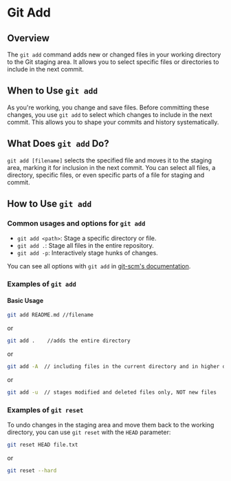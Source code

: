 # Git Add

## Overview

The `git add` command adds new or changed files in your working directory to the Git staging area. It allows you to select specific files or directories to include in the next commit.

## When to Use `git add`

As you're working, you change and save files. Before committing these changes, you use `git add` to select which changes to include in the next commit. This allows you to shape your commits and history systematically.

## What Does `git add` Do?

`git add [filename]` selects the specified file and moves it to the staging area, marking it for inclusion in the next commit. You can select all files, a directory, specific files, or even specific parts of a file for staging and commit.

## How to Use `git add`

### Common usages and options for `git add`

- `git add <path>`: Stage a specific directory or file.
- `git add .`: Stage all files in the entire repository.
- `git add -p`: Interactively stage hunks of changes.

You can see all options with `git add` in [git-scm's documentation](https://git-scm.com/docs/git-add).

### Examples of `git add`

#### Basic Usage

```bash
git add README.md //filename
```
or

```bash
git add .    //adds the entire directory
```

or

```bash
git add -A  // including files in the current directory and in higher directories
```

or

```bash
git add -u  // stages modified and deleted files only, NOT new files
```

### Examples of `git reset`

To undo changes in the staging area and move them back to the working directory, you can use `git reset` with the `HEAD` parameter:

```bash
git reset HEAD file.txt
```

or

```bash
git reset --hard
```
